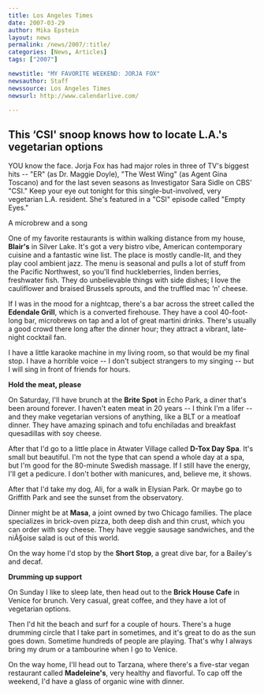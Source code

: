 ```yaml
---
title: Los Angeles Times 
date: 2007-03-29
author: Mika Epstein
layout: news
permalink: /news/2007/:title/
categories: [News, Articles]
tags: ["2007"]

newstitle: "MY FAVORITE WEEKEND: JORJA FOX"
newsauthor: Staff
newssource: Los Angeles Times 
newsurl: http://www.calendarlive.com/

---
```


## This &#8216;CSI' snoop knows how to locate L.A.'s vegetarian options
YOU know the face. Jorja Fox has had major roles in three of TV's biggest hits -- "ER" (as Dr. Maggie Doyle), "The West Wing" (as Agent Gina Toscano) and for the last seven seasons as Investigator Sara Sidle on CBS' "CSI." Keep your eye out tonight for this single-but-involved, very vegetarian L.A. resident. She's featured in a "CSI" episode called "Empty Eyes."

A microbrew and a song

One of my favorite restaurants is within walking distance from my house, **Blair's** in Silver Lake. It's got a very bistro vibe, American contemporary cuisine and a fantastic wine list. The place is mostly candle-lit, and they play cool ambient jazz. The menu is seasonal and pulls a lot of stuff from the Pacific Northwest, so you'll find huckleberries, linden berries, freshwater fish. They do unbelievable things with side dishes; I love the cauliflower and braised Brussels sprouts, and the truffled mac &#8216;n' cheese.

If I was in the mood for a nightcap, there's a bar across the street called the **Edendale Grill**, which is a converted firehouse. They have a cool 40-foot-long bar, microbrews on tap and a lot of great martini drinks. There's usually a good crowd there long after the dinner hour; they attract a vibrant, late-night cocktail fan.

I have a little karaoke machine in my living room, so that would be my final stop. I have a horrible voice -- I don't subject strangers to my singing -- but I will sing in front of friends for hours.

**Hold the meat, please**

On Saturday, I'll have brunch at the **Brite Spot** in Echo Park, a diner that's been around forever. I haven't eaten meat in 20 years -- I think I'm a lifer -- and they make vegetarian versions of anything, like a BLT or a meatloaf dinner. They have amazing spinach and tofu enchiladas and breakfast quesadillas with soy cheese.

After that I'd go to a little place in Atwater Village called **D-Tox Day Spa**. It's small but beautiful. I'm not the type that can spend a whole day at a spa, but I'm good for the 80-minute Swedish massage. If I still have the energy, I'll get a pedicure. I don't bother with manicures, and, believe me, it shows.

After that I'd take my dog, Ali, for a walk in Elysian Park. Or maybe go to Griffith Park and see the sunset from the observatory.

Dinner might be at **Masa**, a joint owned by two Chicago families. The place specializes in brick-oven pizza, both deep dish and thin crust, which you can order with soy cheese. They have veggie sausage sandwiches, and the niÃ§oise salad is out of this world.

On the way home I'd stop by the **Short Stop**, a great dive bar, for a Bailey's and decaf.

**Drumming up support**

On Sunday I like to sleep late, then head out to the **Brick House Cafe** in Venice for brunch. Very casual, great coffee, and they have a lot of vegetarian options.

Then I'd hit the beach and surf for a couple of hours. There's a huge drumming circle that I take part in sometimes, and it's great to do as the sun goes down. Sometime hundreds of people are playing. That's why I always bring my drum or a tambourine when I go to Venice.

On the way home, I'll head out to Tarzana, where there's a five-star vegan restaurant called **Madeleine's**, very healthy and flavorful. To cap off the weekend, I'd have a glass of organic wine with dinner.